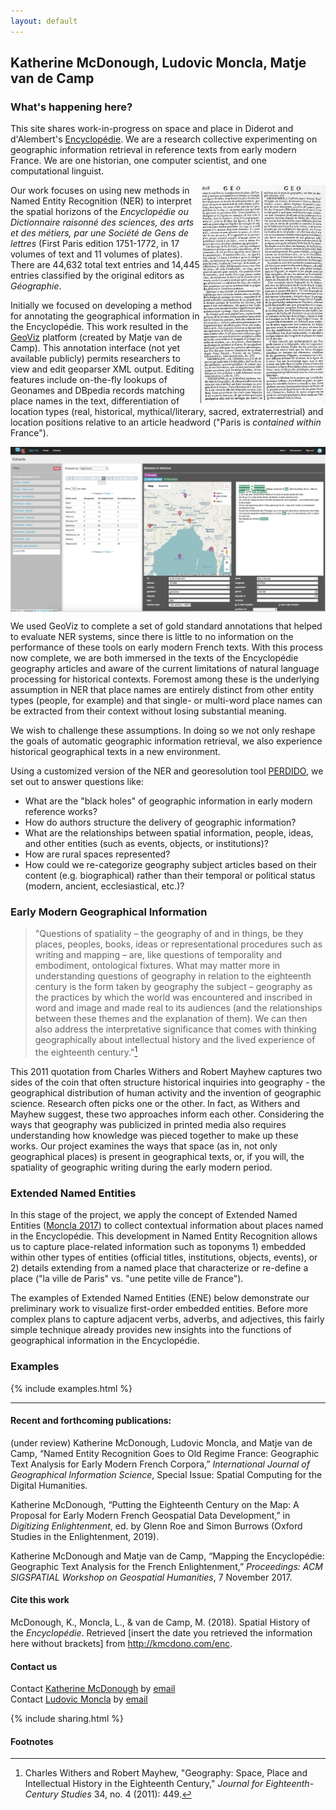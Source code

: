 ```yaml
---
layout: default
---
```


## Katherine McDonough, Ludovic Moncla, Matje van de Camp

### What's happening here?

This site shares work-in-progress on space and place in Diderot and d'Alembert's [Encyclopédie](https://artflsrv03.uchicago.edu/philologic4/encyclopedie1117/). We are a research collective experimenting on geographic information retrieval in reference texts from early modern France. We are one historian, one computer scientist, and one computational linguist.

<img align="right" width="200" src="images/ENC_7-608.jpeg" alt="page image">

Our work focuses on using new methods in Named Entity Recognition (NER) to interpret the spatial horizons of the *Encyclopédie ou Dictionnaire raisonné des sciences, des arts et des métiers, par une Société de Gens de lettres* (First Paris edition 1751-1772, in 17 volumes of text and 11 volumes of plates). There are 44,632 total text entries and 14,445 entries classified by the original editors as *Géographie*.

Initially we focused on developing a method for annotating the geographical information in the Encyclopédie. This work resulted in the [GeoViz](http://geoviz.taalmonsters.nl/) platform (created by Matje van de Camp). This annotation interface (not yet available publicly) permits researchers to view and edit geoparser XML output. Editing features include on-the-fly lookups of Geonames and DBpedia records matching place names in the text, differentiation of location types (real, historical, mythical/literary, sacred, extraterrestrial) and location positions relative to an article headword ("Paris is *contained within* France").

[<img align="center" width="900" src="images/geoviz.png" alt="GeoViz image">](http://geoviz.taalmonsters.nl/documents?Metadata.gold%20standard[]=true&tab=name)

We used GeoViz to complete a set of gold standard annotations that helped to evaluate NER systems, since there is little to no information on the performance of these tools on early modern French texts. With this process now complete, we are both immersed in the texts of the Encyclopédie geography articles and aware of the current limitations of natural language processing for historical contexts. Foremost among these is the underlying assumption in NER that place names are entirely distinct from other entity types (people, for example) and that single- or multi-word place names can be extracted from their context without losing substantial meaning.

We wish to challenge these assumptions. In doing so we not only reshape the goals of automatic geographic information retrieval, we also experience historical geographical texts in a new environment.

Using a customized version of the NER and georesolution tool [PERDIDO](http://erig.univ-pau.fr/PERDIDO/), we set out to answer questions like:
- What are the "black holes" of geographic information in early modern reference works?
- How do authors structure the delivery of geographic information?
- What are the relationships between spatial information, people, ideas, and other entities (such as events, objects, or institutions)?
- How are rural spaces represented?
- How could we re-categorize geography subject articles based on their content (e.g. biographical) rather than their temporal or political status (modern, ancient, ecclesiastical, etc.)?

### Early Modern Geographical Information

> "Questions of spatiality – the geography of and in things, be they places,
peoples, books, ideas or representational procedures such as writing and
mapping – are, like questions of temporality and embodiment, ontological
fixtures. What may matter more in understanding questions of geography in
relation to the eighteenth century is the form taken by geography the subject
– geography as the practices by which the world was encountered and
inscribed in word and image and made real to its audiences (and the
relationships between these themes and the explanation of them). We can
then also address the interpretative significance that comes with thinking
geographically about intellectual history and the lived experience of the
eighteenth century."[^1]

This 2011 quotation from Charles Withers and Robert Mayhew captures two sides of the coin that often structure historical inquiries into geography - the geographical distribution of human activity and the invention of geographic science. Research often picks one or the other. In fact, as Withers and Mayhew suggest, these two approaches inform each other. Considering the ways that geography was publicized in printed media also requires understanding how knowledge was pieced together to make up these works. Our project examines the ways that space (as in, not only geographical places) is present in geographical texts, or, if you will, the spatiality of geographic writing during the early modern period.



### Extended Named Entities

In this stage of the project, we apply the concept of Extended Named Entities ([Moncla 2017](https://hal.archives-ouvertes.fr/hal-01492994/)) to collect contextual information about places named in the Encyclopédie. This development in Named Entity Recognition allows us to capture place-related information such as toponyms 1) embedded within other types of entities (official titles, institutions, objects, events), or 2) details extending from a named place that characterize or re-define a place ("la ville de Paris" vs. "une petite ville de France").

The examples of Extended Named Entities (ENE) below demonstrate our preliminary work to visualize first-order embedded entities. Before more complex plans to capture adjacent verbs, adverbs, and adjectives, this fairly simple technique already provides new insights into the functions of geographical information in the Encyclopédie.

### Examples

{% include examples.html %}

<hr>

#### Recent and forthcoming publications:

(under review) Katherine McDonough, Ludovic Moncla, and Matje van de Camp, “Named Entity Recognition Goes to Old Regime France: Geographic Text Analysis for Early Modern French Corpora,” *International Journal of Geographical Information Science*, Special Issue: Spatial Computing for the Digital Humanities.

Katherine McDonough, “Putting the Eighteenth Century on the Map: A Proposal for Early Modern French Geospatial Data Development,” in *Digitizing Enlightenment*, ed. by Glenn Roe and Simon Burrows (Oxford Studies in the Enlightenment, 2019).

Katherine McDonough and Matje van de Camp, “Mapping the Encyclopédie: Geographic Text Analysis for the French Enlightenment,” *Proceedings: ACM SIGSPATIAL Workshop on Geospatial Humanities*, 7 November 2017.

#### Cite this work

McDonough, K., Moncla, L., & van de Camp, M. (2018). Spatial History of the *Encyclopédie*. Retrieved [insert the date you retrieved the information here without brackets] from http://kmcdono.com/enc.

#### Contact us

Contact [Katherine McDonough](https://library.stanford.edu/people/kmcdono2) by [email](kmcdono2@stanford.edu)  
Contact [Ludovic Moncla](https://lmoncla.ddns.net/) by [email](ludovic.moncla@insa-lyon.fr)

{% include sharing.html %}

#### Footnotes

[^1]: Charles Withers and Robert Mayhew, "Geography: Space, Place and Intellectual History in the Eighteenth Century," *Journal for Eighteenth-Century Studies* 34, no. 4 (2011): 449.
